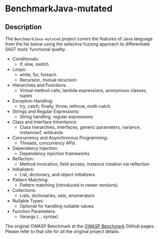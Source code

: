 # BenchmarkJava-mutated

## Description
The `BenchmarkJava-mutated` project covers the features of Java language from the list below using the selective fuzzing approach to differentiate SAST tools' functional quality.

* Conditionals:
  - if, else, switch
* Loops:
  - while, for, foreach
  - Recursion, mutual recursion
* Hierarchies and Functions:
  - Virtual method calls, lambda expressions, anonymous classes, tuples
* Exception Handling:
  - try, catch, finally, throw, rethrow, multi-catch
* Strings and Regular Expressions:
  - String handling, regular expressions
* Class and Interface Inheritance:
  - Class hierarchies, interfaces, generic parameters, variance, instanceof, wildcards
* Concurrency and Asynchronous Programming:
  - Threads, concurrency APIs
* Dependency Injection:
  - Dependency injection frameworks
* Reflection:
  - Method invocation, field access, instance creation via reflection
* Initializers:
  - List, dictionary, and object initializers
* Pattern Matching:
  - Pattern matching (introduced in newer versions)
* Collections:
  - Lists, dictionaries, sets, enumerators
* Nullable Types:
  - Optional<T> for handling nullable values
* Function Parameters:
  - Varargs (... syntax)

The original OWASP Benchmark at the <a href="https://github.com/OWASP-Benchmark/BenchmarkJava">OWASP Benchmark</a> GitHub pages. Please refer to that site for all the original project details.
